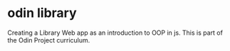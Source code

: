 # odin library

Creating a Library Web app as an introduction to OOP in js. This is part of the Odin Project curriculum. 